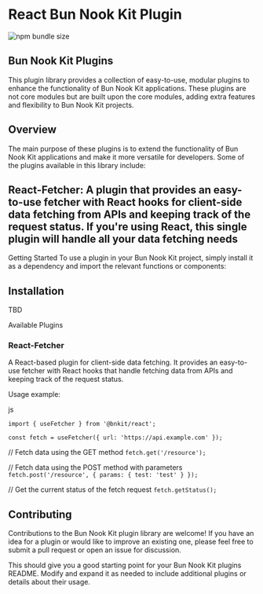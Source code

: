 # React Bun Nook Kit Plugin
![npm bundle size](https://img.shields.io/bundlephobia/min/%40bnk%2Freact)

## Bun Nook Kit Plugins

This plugin library provides a collection of easy-to-use, modular plugins to enhance the functionality of Bun Nook Kit applications. These plugins are not core modules but are built upon the core modules, adding extra features and flexibility to Bun Nook Kit projects.

## Overview

The main purpose of these plugins is to extend the functionality of Bun Nook Kit applications and make it more versatile for developers. Some of the plugins available in this library include:

## React-Fetcher: A plugin that provides an easy-to-use fetcher with React hooks for client-side data fetching from APIs and keeping track of the request status. If you're using React, this single plugin will handle all your data fetching needs

Getting Started
To use a plugin in your Bun Nook Kit project, simply install it as a dependency and import the relevant functions or components:

## Installation

TBD

Available Plugins

### React-Fetcher

A React-based plugin for client-side data fetching. It provides an easy-to-use fetcher with React hooks that handle fetching data from APIs and keeping track of the request status.

Usage example:

js

`import { useFetcher } from '@bnkit/react';`

`const fetch = useFetcher({ url: 'https://api.example.com' });`

// Fetch data using the GET method
`fetch.get('/resource');`

// Fetch data using the POST method with parameters
`fetch.post('/resource', { params: { test: 'test' } });`

// Get the current status of the fetch request
`fetch.getStatus();`

## Contributing

Contributions to the Bun Nook Kit plugin library are welcome! If you have an idea for a plugin or would like to improve an existing one, please feel free to submit a pull request or open an issue for discussion.

This should give you a good starting point for your Bun Nook Kit plugins README. Modify and expand it as needed to include additional plugins or details about their usage.
